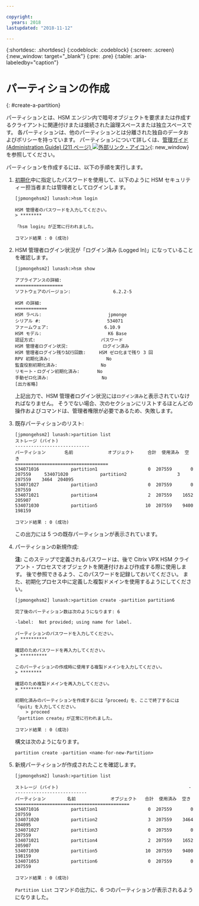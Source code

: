 ```yaml
---

copyright:
  years: 2018
lastupdated: "2018-11-12"

---
```


{:shortdesc: .shortdesc}
{:codeblock: .codeblock}
{:screen: .screen}
{:new_window: target="_blank"}
{:pre: .pre}
{:table: .aria-labeledby="caption"}

# パーティションの作成
{: #create-a-partition}

パーティションとは、HSM エンジン内で暗号オブジェクトを要求または作成するクライアントに関連付けまたは接続された論理スペースまたは独立スペースです。 各パーティションは、他のパーティションとは分離された独自のデータおよびポリシーを持っています。 パーティションについて詳しくは、[管理ガイド (Administration Guide) (211 ページ) ![外部リンク・アイコン](../../icons/launch-glyph.svg "外部リンク・アイコン")](https://public.dhe.ibm.com/cloud/bluemix/network/vpx/administration_guide.pdf){: new_window}を参照してください。

パーティションを作成するには、以下の手順を実行します。

1.	[初期化](/docs/infrastructure/citrix-netscaler-vpx?topic=citrix-netscaler-vpx-initialize-ibm-hardware-security-module-hsm-)中に指定したパスワードを使用して、以下のように HSM セキュリティー担当者または管理者としてログインします。

	```
	[jpmongehsm2] lunash:>hsm login

	HSM 管理者のパスワードを入力してください。
	> ********

	「hsm login」が正常に行われました。

	コマンド結果 : 0 (成功)
	```

2.	HSM 管理者ログイン状況が「ログイン済み (Logged In)」になっていることを確認します。

	```
	[jpmongehsm2] lunash:>hsm show

	アプライアンスの詳細:
	==================
	ソフトウェアのバージョン:                6.2.2-5

	HSM の詳細:
	============
	HSM ラベル:                         jpmonge
	シリアル #:                         534071
	ファームウェア:                     6.10.9
	HSM モデル:                         K6 Base
	認証方式:             　　　　　　　パスワード
	HSM 管理者ログイン状況:             ログイン済み
	HSM 管理者ログイン残り試行回数:     HSM ゼロ化まで残り 3 回
	RPV 初期化済み:                     No
	監査役割初期化済み:             　　No
	リモート・ログイン初期化済み:     　No
	手動ゼロ化済み:             　　　  No
	[出力省略]
	```

	上記出力で、HSM 管理者ログイン状況には`ログイン済み`と表示されていなければなりません。 そうでない場合、次のセクションにリストするほとんどの操作およびコマンドは、管理者権限が必要であるため、失敗します。

3.	既存パーティションのリスト:

	```
	[jpmongehsm2] lunash:>partition list
	ストレージ (バイト)
	----------------------------
	パーティション       名前             オブジェクト   	合計  使用済み  空き
	===================================
	534071016            partition1                   0  207559       0  207559 	534071020            partition2                   3  207559    3464  204095
	534071027            partition3                   0  207559       0  207559
	534071021            partition4                   2  207559    1652  205907
	534071030            partition5                  10  207559    9400  198159

	コマンド結果 : 0 (成功)
	```

	この出力には 5 つの既存パーティションが表示されています。

4.	パーティションの新規作成:

	**注:** このステップで定義されるパスワードは、後で Citrix VPX HSM クライアント・プロセスでオブジェクトを関連付けおよび作成する際に使用します。 後で参照できるよう、このパスワードを記録しておいてください。 また、初期化プロセス中に定義した複製ドメインを使用するようにしてください。

	```
	[jpmongehsm2] lunash:>partition create -partition partition6

	完了後のパーティション数は次のようになります: 6

	-label:  Not provided; using name for label.

	パーティションのパスワードを入力してください。
	> **********

	確認のためパスワードを再入力してください。
	> **********

	このパーティションの作成時に使用する複製ドメインを入力してください。
	> ********

	確認のため複製ドメインを再入力してください。
	> ********

	初期化済みのパーティションを作成するには「proceed」を、ここで終了するには「quit」を入力してください。
		> proceed
	「partition create」が正常に行われました。

	コマンド結果 : 0 (成功)
	```

	構文は次のようになります。

	```
	partition create -partition <name-for-new-Partition>
	```

5.	新規パーティションが作成されたことを確認します。

	```
	[jpmongehsm2] lunash:>partition list

	ストレージ (バイト)	                                             	----------------------------
	パーティション        名前             オブジェクト   合計  使用済み  空き
	===========================================
	534071016            partition1                   0  207559       0  207559
	534071020            partition2                   3  207559    3464  204095
	534071027            partition3                   0  207559       0  207559
	534071021            partition4                   2  207559    1652  205907
	534071030            partition5                  10  207559    9400  198159
	534071053            partition6                   0  207559       0  207559

	コマンド結果 : 0 (成功)
	```

	`Partition List` コマンドの出力に、6 つのパーティションが表示されるようになりました。
